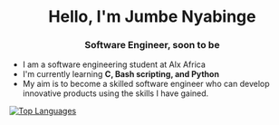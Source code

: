 <h1 align="center">Hello, I'm Jumbe Nyabinge</h1>
<h3 align="center">Software Engineer, soon to be</h3>

- I am a software engineering student at Alx Africa
- I'm currently learning **C, Bash scripting, and Python**
- My aim is to become a skilled software engineer who can develop innovative products using the skills I have gained.

<a href="https://github.com/nyabingenorv" align="left"><img src="https://github-readme-stats.vercel.app/api/top-langs/?username=nyabingenorv&langs_count=10&title_color=a855f7&text_color=ffffff&icon_color=0891b2&bg_color=1c1917&hide_border=true&locale=en&custom_title=Top%20%Languages" alt="Top Languages" /></a>




